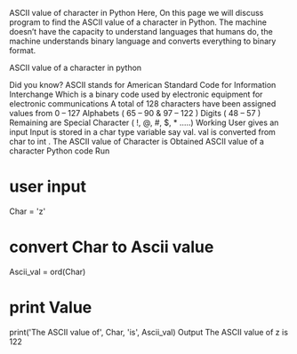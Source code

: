 ASCII value of  character in Python
Here, On this page we will discuss program to find the ASCII value of a character in Python. The machine doesn’t have the capacity to understand languages that humans do, the machine understands binary language and converts everything to binary format.

ASCII value of a character in python

Did you know?
 ASCII stands for American Standard Code for Information Interchange
Which is a binary code used by electronic equipment for electronic communications
A total of 128 characters have been assigned values from 0 – 127
Alphabets (  65 – 90  &  97 – 122  )
Digits (  48 – 57  )
Remaining are Special Character (  !, @, #, $, * …..)
Working
User gives an input
Input is stored in a char type variable say val.
val is converted from char to int .
The ASCII value of Character is Obtained
ASCII value of a character
Python code
Run
# user input
Char = 'z'

# convert Char to Ascii value
Ascii_val = ord(Char)

# print Value
print('The ASCII value of', Char, 'is', Ascii_val)
Output
The ASCII value of z is 122
